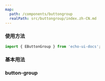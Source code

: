 ```yaml
---
map:
  path: /components/buttongroup
  realPath: src/buttongroup/index.zh-CN.md
---
```


### 使用方法

```ts
import { EButtonGroup } from 'echo-ui-docs';
```

### 基本用法

<demo src="./demo/demo.vue"
language="vue"> </demo>

### button-group
